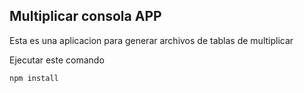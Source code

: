 ## Multiplicar consola APP

Esta es una aplicacion para generar archivos de tablas de multiplicar

Ejecutar este comando

```
npm install
```